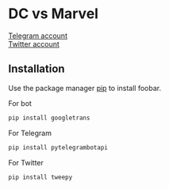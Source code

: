 # DC vs Marvel

[Telegram account](https://t.me/DCv5Marvel)\
[Twitter account](https://twitter.com/DCv5Marvel)

## Installation

Use the package manager [pip](https://pip.pypa.io/en/stable/) to install foobar.

For bot
```bash
pip install googletrans
```

For Telegram
```bash
pip install pytelegrambotapi
```

For Twitter
```bash
pip install tweepy
```